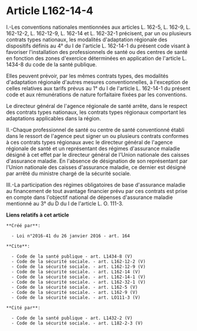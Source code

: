 # Article L162-14-4

I.-Les conventions nationales mentionnées aux articles L. 162-5, L. 162-9, L. 162-12-2, L. 162-12-9, L. 162-14 et L. 162-32-1
précisent, par un ou plusieurs contrats types nationaux, les modalités d'adaptation régionale des dispositifs définis au 4°
du I de l'article L. 162-14-1 du présent code visant à favoriser l'installation des professionnels de santé ou des centres de
santé en fonction des zones d'exercice déterminées en application de l'article L. 1434-8 du code de la santé publique. 

Elles peuvent prévoir, par les mêmes contrats types, des modalités d'adaptation régionale d'autres mesures conventionnelles,
à l'exception de celles relatives aux tarifs prévus au 1° du I de l'article L. 162-14-1 du présent code et aux rémunérations
de nature forfaitaire fixées par les conventions. 

Le directeur général de l'agence régionale de santé arrête, dans le respect des contrats types nationaux, les contrats types
régionaux comportant les adaptations applicables dans la région. 

II.-Chaque professionnel de santé ou centre de santé conventionné établi dans le ressort de l'agence peut signer un ou
plusieurs contrats conformes à ces contrats types régionaux avec le directeur général de l'agence régionale de santé et un
représentant des régimes d'assurance maladie désigné à cet effet par le directeur général de l'Union nationale des caisses
d'assurance maladie. En l'absence de désignation de son représentant par l'Union nationale des caisses d'assurance maladie,
ce dernier est désigné par arrêté du ministre chargé de la sécurité sociale. 

III.-La participation des régimes obligatoires de base d'assurance maladie au financement de tout avantage financier prévu
par ces contrats est prise en compte dans l'objectif national de dépenses d'assurance maladie mentionné au 3° du D du I de
l'article L. O. 111-3.

**Liens relatifs à cet article**

	**Créé par**:

	  - Loi n°2016-41 du 26 janvier 2016 - art. 164

	**Cite**:

	  - Code de la santé publique - art. L1434-8 (V)
	  - Code de la sécurité sociale. - art. L162-12-2 (V)
	  - Code de la sécurité sociale. - art. L162-12-9 (V)
	  - Code de la sécurité sociale. - art. L162-14 (V)
	  - Code de la sécurité sociale. - art. L162-14-1 (V)
	  - Code de la sécurité sociale. - art. L162-32-1 (V)
	  - Code de la sécurité sociale. - art. L162-5 (V)
	  - Code de la sécurité sociale. - art. L162-9 (V)
	  - Code de la sécurité sociale. - art. LO111-3 (V)

	**Cité par**:

	  - Code de la santé publique - art. L1432-2 (V)
	  - Code de la sécurité sociale. - art. L182-2-3 (V)
